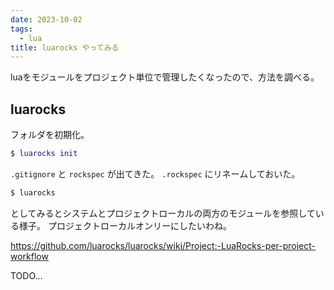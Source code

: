 ```yaml
---
date: 2023-10-02
tags:
  - lua
title: luarocks やってみる
---
```


luaをモジュールをプロジェクト単位で管理したくなったので、方法を調べる。

## luarocks

フォルダを初期化。

```lua
$ luarocks init
```

`.gitignore` と `rockspec` が出てきた。
`.rockspec` にリネームしておいた。

```sh
$ luarocks
```

としてみるとシステムとプロジェクトローカルの両方のモジュールを参照している様子。
プロジェクトローカルオンリーにしたいわね。

https://github.com/luarocks/luarocks/wiki/Project:-LuaRocks-per-project-workflow

TODO...

